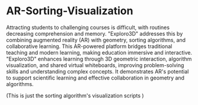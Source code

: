 # AR-Sorting-Visualization


Attracting students to challenging courses is difficult, with routines decreasing comprehension and memory. "Exploro3D" addresses this
by combining augmented reality (AR) with geometry, sorting algorithms, and collaborative learning. This AR-powered platform bridges
traditional teaching and modern learning, making education immersive and interactive. "Exploro3D" enhances learning through 3D
geometric interaction, algorithm visualization, and shared virtual whiteboards, improving problem-solving skills and understanding
complex concepts. It demonstrates AR's potential to support scientific learning and effective collaboration in geometry and algorithms.

(This is just the sorting algorithm's visualization scripts )
